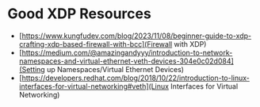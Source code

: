 # Good XDP Resources

* [https://www.kungfudev.com/blog/2023/11/08/beginner-guide-to-xdp-crafting-xdp-based-firewall-with-bcc](Firewall with XDP)
* [https://medium.com/@amazingandyyy/introduction-to-network-namespaces-and-virtual-ethernet-veth-devices-304e0c02d084](Setting up Namespaces/Virtual Ethernet Devices)
* [https://developers.redhat.com/blog/2018/10/22/introduction-to-linux-interfaces-for-virtual-networking#veth](Linux Interfaces for Virtual Networking)

